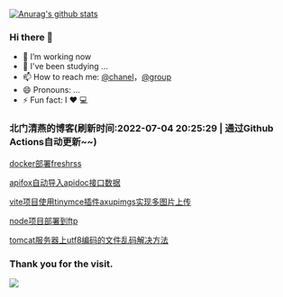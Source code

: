 [![Anurag's github stats](https://github-readme-stats.vercel.app/api?username=bmqy)](https://github.com/anuraghazra/github-readme-stats)
### Hi there 👋
- 🔭 I’m working now
- 🌱 I've been studying ...
- 📫 How to reach me: [@chanel](https://t.me/tcbmqy)，[@group](https://t.me/tgbmqy)
- 😄 Pronouns: ...
- ⚡ Fun fact:  I ❤️ 💻

<!--START_SECTION:bmqy-->

### 北门清燕的博客(刷新时间:2022-07-04 20:25:29 | 通过Github Actions自动更新~~)

[docker部署freshrss](https://www.bmqy.net/2648.html)

[apifox自动导入apidoc接口数据](https://www.bmqy.net/2645.html)

[vite项目使用tinymce插件axupimgs实现多图片上传](https://www.bmqy.net/2642.html)

[node项目部署到ftp](https://www.bmqy.net/2640.html)

[tomcat服务器上utf8编码的文件乱码解决方法](https://www.bmqy.net/2639.html)

<!--END_SECTION:bmqy-->

### Thank you for the visit.
![](http://profile-counter.glitch.me/bmqy/count.svg)
